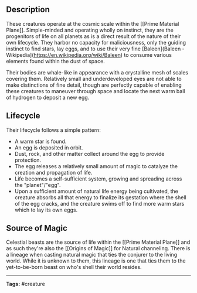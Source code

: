 ## Description
These creatures operate at the cosmic scale within the [[Prime Material Plane]]. Simple-minded and operating wholly on instinct, they are the progenitors of life on all planets as is a direct result of the nature of their own lifecycle. They harbor no capacity for maliciousness, only the guiding instinct to find stars, lay eggs, and to use their very fine [Baleen](Baleen - Wikipedia](https://en.wikipedia.org/wiki/Baleen) to consume various elements found within the dust of space.

Their bodies are whale-like in appearance with a crystalline mesh of scales covering them. Relatively small and underdeveloped eyes are not able to make distinctions of fine detail, though are perfectly capable of enabling these creatures to maneuver through space and locate the next warm ball of hydrogen to deposit a new egg.

## Lifecycle
Their lifecycle follows a simple pattern:
* A warm star is found.
* An egg is deposited in orbit.
* Dust, rock, and other matter collect around the egg to provide protection.
* The egg releases a relatively small amount of magic to catalyze the creation and propagation of life.
* Life becomes a self-sufficient system, growing and spreading across the "planet"/"egg".
* Upon a sufficient amount of natural life energy being cultivated, the creature absorbs all that energy to finalize its gestation where the shell of the egg cracks, and the creature swims off to find more warm stars which to lay its own eggs.

## Source of Magic
Celestial beasts are the source of life within the [[Prime Material Plane]] and as such they're also the [[Origins of Magic]] for Natural channeling. There is a lineage when casting natural magic that ties the conjurer to the living world. While it is unknown to them, this lineage is one that ties them to the yet-to-be-born beast on who's shell their world resides.

---
**Tags:** #creature 